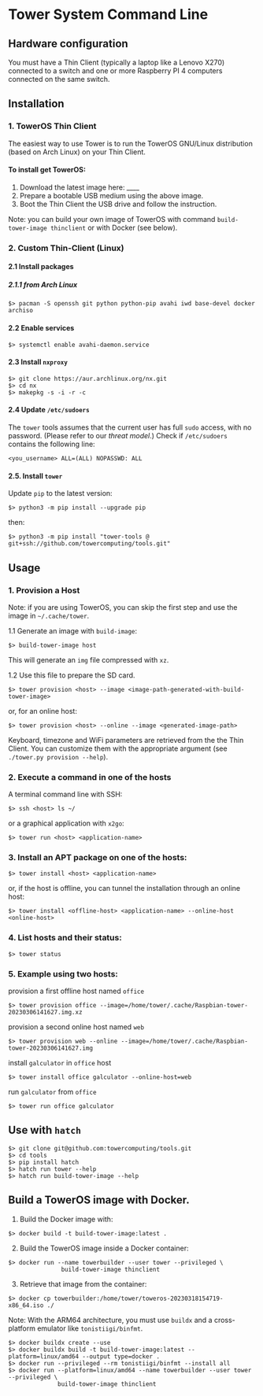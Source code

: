 # Tower System Command Line

## Hardware configuration

You must have a Thin Client (typically a laptop like a Lenovo X270) connected to a switch and one or more Raspberry PI 4 computers connected on the same switch.

## Installation

### 1. TowerOS Thin Client

The easiest way to use Tower is to run the TowerOS GNU/Linux distribution (based on Arch Linux) on your Thin Client.

#### To install get TowerOS:
1. Download the latest image here: ____
2. Prepare a bootable USB medium using the above image.
3. Boot the Thin Client the USB drive and follow the instruction.

Note: you can build your own image of TowerOS with command `build-tower-image thinclient` or with Docker (see below).

### 2. Custom Thin-Client (Linux)

#### 2.1 Install packages

##### 2.1.1 from Arch Linux
```
$> pacman -S openssh git python python-pip avahi iwd base-devel docker archiso
```

#### 2.2 Enable services

```
$> systemctl enable avahi-daemon.service
```

#### 2.3 Install `nxproxy`

```
$> git clone https://aur.archlinux.org/nx.git
$> cd nx
$> makepkg -s -i -r -c
```

#### 2.4 Update `/etc/sudoers`

The `tower` tools assumes that the current user has full `sudo` access, with no password. (Please refer to our *threat model*.)
Check if `/etc/sudoers` contains the following line:

```
<you_username> ALL=(ALL) NOPASSWD: ALL
```

#### 2.5. Install `tower`

Update `pip` to the latest version:

```
$> python3 -m pip install --upgrade pip
```

then:

```
$> python3 -m pip install "tower-tools @ git+ssh://github.com/towercomputing/tools.git"
```

## Usage

### 1. Provision a Host

Note: if you are using TowerOS, you can skip the first step and use the image in `~/.cache/tower`.

1.1 Generate an image with `build-image`:

```
$> build-tower-image host
```

This will generate an `img` file compressed with `xz`.

1.2 Use this file to prepare the SD card.

```
$> tower provision <host> --image <image-path-generated-with-build-tower-image>
```

or, for an online host:

```
$> tower provision <host> --online --image <generated-image-path>
```

Keyboard, timezone and WiFi parameters are retrieved from the the Thin Client. You can customize them with the appropriate argument (see `./tower.py provision --help`).


### 2. Execute a command in one of the hosts

A terminal command line with SSH:

```
$> ssh <host> ls ~/
```

or a graphical application with `x2go`:

```
$> tower run <host> <application-name>
```

###  3. Install an APT package on one of the hosts:

```
$> tower install <host> <application-name>
```

or, if the host is offline, you can tunnel the installation through an online host:

```
$> tower install <offline-host> <application-name> --online-host <online-host> 
```

### 4. List hosts and their status:

```
$> tower status
```

### 5. Example using two hosts:

provision a first offline host named `office`

```
$> tower provision office --image=/home/tower/.cache/Raspbian-tower-20230306141627.img.xz
```

provision a second online host named `web`

```
$> tower provision web --online --image=/home/tower/.cache/Raspbian-tower-20230306141627.img
```

install `galculator` in `office` host

```
$> tower install office galculator --online-host=web
```

run `galculator` from `office`

```
$> tower run office galculator
```

## Use with `hatch`

```
$> git clone git@github.com:towercomputing/tools.git
$> cd tools
$> pip install hatch
$> hatch run tower --help
$> hatch run build-tower-image --help
```

## Build a TowerOS image with Docker.

1. Build the Docker image with:

```
$> docker build -t build-tower-image:latest .
```

2. Build the TowerOS image inside a Docker container:

```
$> docker run --name towerbuilder --user tower --privileged \
               build-tower-image thinclient
```

3. Retrieve that image from the container:

```
$> docker cp towerbuilder:/home/tower/toweros-20230318154719-x86_64.iso ./
```

Note: With the ARM64 architecture, you must use `buildx` and a cross-platform emulator like `tonistiigi/binfmt`.

```
$> docker buildx create --use
$> docker buildx build -t build-tower-image:latest --platform=linux/amd64 --output type=docker .
$> docker run --privileged --rm tonistiigi/binfmt --install all
$> docker run --platform=linux/amd64 --name towerbuilder --user tower --privileged \
              build-tower-image thinclient
```
